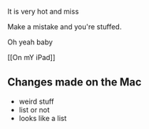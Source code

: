It is very hot and miss

Make a mistake and you're stuffed.

Oh yeah baby

[[On mY iPad]]

## Changes made on the Mac

* weird stuff
* list or not
* looks like a list

